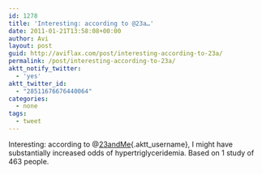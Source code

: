 ```yaml
---
id: 1278
title: 'Interesting: according to @23a…'
date: 2011-01-21T13:58:08+00:00
author: Avi
layout: post
guid: http://aviflax.com/post/interesting-according-to-23a/
permalink: /post/interesting-according-to-23a/
aktt_notify_twitter:
  - 'yes'
aktt_twitter_id:
  - "28511676676440064"
categories:
  - none
tags:
  - tweet
---
```

Interesting: according to @[23andMe](http://twitter.com/23andMe){.aktt_username}, I might have substantially increased odds of hypertriglyceridemia. Based on 1 study of 463 people.